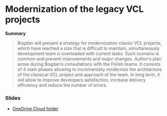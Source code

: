 ﻿# Modernization of the legacy VCL projects

**Summary**

> Bogdan will present a strategy for modernization classic VCL projects, which have reached a size that is difficult to maintain, simultaneously development team is overloaded with current tasks. Such scenario is common and prevent improvements and major changes. Author’s plan arose during Bogdan’s consultations with the Polish teams. It consists of 4 main phases allowing to incrementally modernize the architecture of the classical VCL project and approach of the team. In long term, it will allow to improve developers satisfaction, increase delivery efficiency and reduce the number of errors.

### Slides

* [OneDrive Cloud folder](https://1drv.ms/f/s!An4rcuXGtj40-wqz7_3Hg9XfUWr8)
